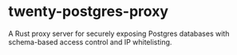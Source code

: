 # twenty-postgres-proxy
A Rust proxy server for securely exposing Postgres databases with schema-based access control and IP whitelisting.
